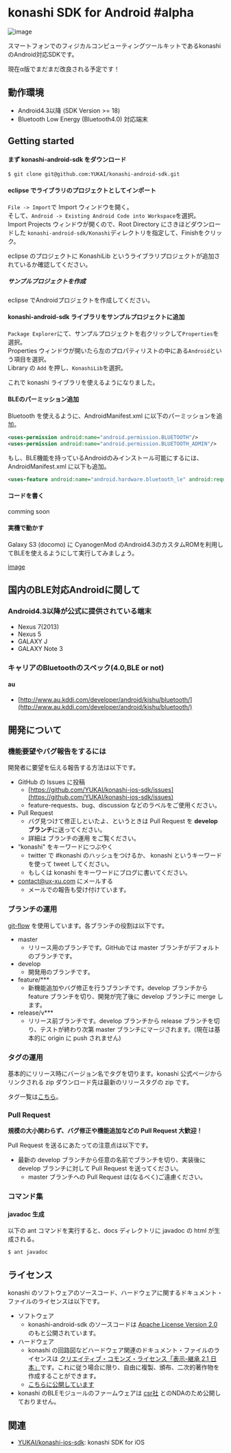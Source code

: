 # konashi SDK for Android #alpha

![image](http://konashi.ux-xu.com/img/header_logo.png)

スマートフォンでのフィジカルコンピューティングツールキットであるkonashiのAndroid対応SDKです。

現在α版でまだまだ改良される予定です！

## 動作環境
- Android4.3以降 (SDK Version >= 18)
- Bluetooth Low Energy (Bluetooth4.0) 対応端末

## Getting started

#### まず konashi-android-sdk をダウンロード
```
$ git clone git@github.com:YUKAI/konashi-android-sdk.git
```

#### eclipse でライブラリのプロジェクトとしてインポート
`File -> Import`で Import ウィンドウを開く。<br/>
そして、`Android -> Existing Android Code into Workspace`を選択。<br/>
Import Projects ウィンドウが開くので、Root Directory にさきほどダウンロードした `konashi-android-sdk/Konashi`ディレクトリを指定して、Finishをクリック。

eclipse のプロジェクトに KonashiLib というライブラリプロジェクトが追加されているか確認してください。

##### サンプルプロジェクトを作成
eclipse でAndroidプロジェクトを作成してください。

#### konashi-android-sdk ライブラリをサンプルプロジェクトに追加
`Package Explorer`にて、サンプルプロジェクトを右クリックして`Properties`を選択。<br/>
Properties ウィンドウが開いたら左のプロパティリストの中にある`Android`という項目を選択。<br/>
Library の `Add` を押し、`KonashiLib`を選択。

これで konashi ライブラリを使えるようになりました。

#### BLEのパーミッション追加
Bluetooth を使えるように、AndroidManifest.xml に以下のパーミッションを追加。

```xml:AndroidManifest.xml
<uses-permission android:name="android.permission.BLUETOOTH"/>
<uses-permission android:name="android.permission.BLUETOOTH_ADMIN"/>
```

もし、BLE機能を持っているAndroidのみインストール可能にするには、AndroidManifest.xml に以下も追加。

```xml:AndroidManifest.xml
<uses-feature android:name="android.hardware.bluetooth_le" android:required="true"/>
```

#### コードを書く
comming soon

#### 実機で動かす

Galaxy S3 (docomo) に CyanogenMod のAndroid4.3のカスタムROMを利用してBLEを使えるようにして実行してみましょう。

[image](images/konashi_sample_basic.png)


## 国内のBLE対応Androidに関して
### Android4.3以降が公式に提供されている端末
- Nexus 7(2013)
- Nexus 5
- GALAXY J
- GALAXY Note 3

### キャリアのBluetoothのスペック(4.0,BLE or not)
#### au
- [http://www.au.kddi.com/developer/android/kishu/bluetooth/](http://www.au.kddi.com/developer/android/kishu/bluetooth/)

## 開発について

### 機能要望やバグ報告をするには
開発者に要望を伝える報告する方法は以下です。

- GitHub の Issues に投稿
  - [https://github.com/YUKAI/konashi-ios-sdk/issues](https://github.com/YUKAI/konashi-ios-sdk/issues)
  - feature-requests、bug、discussion などのラベルをご使用ください。
- Pull Request
  - バグ見つけて修正しといたよ、というときは Pull Request を **develop ブランチ**に送ってください。
  - 詳細は ブランチの運用 をご覧ください。
- “konashi" をキーワードにつぶやく
  - twitter で #konashi のハッシュをつけるか、 konashi というキーワードを使って tweet してください。
  - もしくは konashi をキーワードにブログに書いてください。
- [contact@ux-xu.com](contact@ux-xu.com) にメールする
  - メールでの報告も受け付けています。
  
### ブランチの運用
[git-flow](https://github.com/nvie/gitflow) を使用しています。各ブランチの役割は以下です。

- master
  - リリース用のブランチです。GitHubでは master ブランチがデフォルトのブランチです。
- develop
  - 開発用のブランチです。
- feature/***
  - 新機能追加やバグ修正を行うブランチです。develop ブランチから feature ブランチを切り、開発が完了後に develop ブランチに merge します。
- release/v***
  - リリース前ブランチです。develop ブランチから release ブランチを切り、テストが終わり次第 master ブランチにマージされます。(現在は基本的に origin に push されません)


### タグの運用
基本的にリリース時にバージョン名でタグを切ります。konashi 公式ページからリンクされる zip ダウンロード先は最新のリリースタグの zip です。

タグ一覧は[こちら](https://github.com/YUKAI/konashi-ios-sdk/tags)。

### Pull Request
**規模の大小関わらず、バグ修正や機能追加などの Pull Request 大歓迎！**

Pull Request を送るにあたっての注意点は以下です。

- 最新の develop ブランチから任意の名前でブランチを切り、実装後に develop ブランチに対して Pull Request を送ってください。
  - master ブランチへの Pull Request は(なるべく)ご遠慮ください。

### コマンド集
#### javadoc 生成
以下の ant コマンドを実行すると、docs ディレクトリに javadoc の html が生成される。

```
$ ant javadoc
```

## ライセンス
konashi のソフトウェアのソースコード、ハードウェアに関するドキュメント・ファイルのライセンスは以下です。

- ソフトウェア
  - konashi-android-sdk のソースコードは [Apache License Version 2.0](http://www.apache.org/licenses/LICENSE-2.0.html) のもと公開されています。
- ハードウェア
  - konashi の回路図などハードウェア関連のドキュメント・ファイルのライセンスは [クリエイティブ・コモンズ・ライセンス「表示-継承 2.1 日本」](http://creativecommons.org/licenses/by-sa/2.1/jp/deed.ja)です。これに従う場合に限り、自由に複製、頒布、二次的著作物を作成することができます。
  - [こちらに公開しています](https://github.com/YUKAI/konashi-ios-sdk/tree/master/documents)
- konashi のBLEモジュールのファームウェアは [csr社](http://www.csr.com/) とのNDAのため公開しておりません。

## 関連
- [YUKAI/konashi-ios-sdk](https://github.com/YUKAI/konashi-ios-sdk): konashi SDK for iOS

